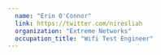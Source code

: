 ```yaml
---
  name: "Erin O'Connor"
  link: https://twitter.com/niresliah
  organization: "Extreme Networks"
  occupation_title: "Wifi Test Engineer"
---
```


